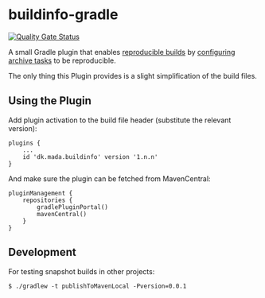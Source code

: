 # buildinfo-gradle
[![Quality Gate Status](https://sonarcloud.io/api/project_badges/measure?project=jskov_buildinfo-gradle&metric=alert_status)](https://sonarcloud.io/summary/new_code?id=jskov_buildinfo-gradle)

A small Gradle plugin that enables [reproducible builds](https://reproducible-builds.org/) by [configuring archive tasks](https://docs.gradle.org/current/userguide/working_with_files.html#sec:reproducible_archives) to be reproducible.

The only thing this Plugin provides is a slight simplification of the build files.

## Using the Plugin

Add plugin activation to the build file header (substitute the relevant version):

    plugins {
        ...
        id 'dk.mada.buildinfo' version '1.n.n'
    }

And make sure the plugin can be fetched from MavenCentral:

    pluginManagement {
        repositories {
            gradlePluginPortal()
            mavenCentral()
        }
    }

## Development

For testing snapshot builds in other projects:

```console
$ ./gradlew -t publishToMavenLocal -Pversion=0.0.1
```
